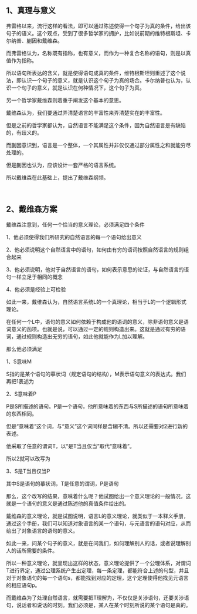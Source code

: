 <h2>1、真理与意义</h2><p data-pid="eVWxutI8">弗雷格以来，流行这样的看法，即可以通过陈述使得一个句子为真的条件，给出该句子的语义。这个观点，受到了很多哲学家的拥护，比如说前期的维特根斯坦、卡尔纳普、蒯因和戴维森。</p><p data-pid="s_0hndPu">而弗雷格认为，名称既有指称，也有意义，而作为一种复合名称的语句，则是以真值作为指称。</p><p data-pid="kqQJgHpu">所以语句所表达的含义，就是使得语句成真的条件，维特根斯坦则重述了这个说法，即认识一个句子的意义，就是认识这个句子为真的场合。卡尔纳普也认为，认识一个句子的意义，就是认识在何种情况下，这个句子为真。</p><p data-pid="sK98WfPg">另一个哲学家戴维森则着重于阐发这个基本的意思。</p><p data-pid="OyW2Jhrh">戴维森认为，我们要通过弄清楚语言的丰富性来弄清楚实在的丰富性。</p><p data-pid="VqMVbFCf">但是之前的哲学家都认为，自然语言不能满足这个条件，因为自然语言是有缺陷的，有歧义的。</p><p data-pid="wy6oq-i-">而蒯因意识到，语言是一个整体，一个其属性并非仅仅通过部分属性之和就能穷尽处理的。</p><p data-pid="AGaOUl5T">但是蒯因也认为，应该设计一套严格的语言系统。</p><p data-pid="_hM2viaY">所以戴维森在此基础上，提出了戴维森纲领。</p><p><br></p><h2>2、戴维森方案</h2><p data-pid="S2Vv1Ok7">戴维森注意到，任何一个恰当的意义理论，必须满足四个条件</p><p data-pid="kD4-VYro">1、他必须使得我们所研究的自然语言的每一个语句给出意义</p><p data-pid="OkO8heJi">2、他必须说明这个自然语言中的语句，如何由有穷的语词按照自然语言的规则组合起来</p><p data-pid="7--2VznV">3、他必须说明，他对于自然语言的语句，如何表示意思的论证，与自然语言的语句一样立足于相同的概念</p><p data-pid="PdtYcKCW">4、他必须是经验上可检验</p><p data-pid="8hvMO4fz">如此一来，戴维森认为，自然语言系统L的一个真理论，相当于L的一个逻辑形式理论。</p><p data-pid="QtAIbK4Y">在任何一个L中，语句的意义如何依赖于构成他的语词的意义，除非语句意义是语词意义的函项。也就是说，可以通过一定的规则构造出来。这就是通过有穷的语词，通过规则构造出无穷的语句，如此他就能作为L加以理解。</p><p data-pid="grcKVp69">那么他必须满足</p><p data-pid="pMv3scCC">1、S意味M</p><p data-pid="gyCEnFOH">S指的是某个语句的摹状词（规定语句的结构），M表示语句意义的表达式。我们再把1表述为</p><p data-pid="2a3mbZ0S">2、S意味着P</p><p data-pid="-Tnfjmz6">P是S所描述的语句。P是一个语句，他所意味着的东西与S所描述的语句所意味着的东西相同。</p><p data-pid="EgVjakki">但是“意味着”这个词，与“意义”这个词同样是含糊不清。所以还需要对2进行新的表述。</p><p data-pid="EY5pwboL">他采取了任意的谓词T，以“是T当且仅当”取代“意味着”。</p><p data-pid="CQoJOUao">所以2就可以改写为</p><p data-pid="wIdgGQbQ">3、S是T当且仅当P</p><p data-pid="yQR4E-m2">其中S是语句的摹状词，T是任意的谓词，P是语句</p><p data-pid="YcdxQ1X9">那么，这个改写的结果，意味着什么呢？他试图给出一个意义理论的一般情况，这就是一个语句的意义是通过陈述他的真值条件给出的。</p><p data-pid="OCzaY17k">戴维森的意义理论，就是试图说明，语言L的意义理论，就类似于一本释义手册，通过这个手册，我们可以知道对象语言的某一个语句，与元语言的语句对应，从而给出了对象语言的语句的意义。</p><p data-pid="bnlCIFRv">如此一来，问某个句子的意义，就是在问我们，如何理解别人的话，或者说理解别人的话所需要的条件。</p><p data-pid="paIvXlkf">所以一种意义理论，就呈现出这样的状态，意义理论提供了一个公理体系，对谓词T进行界定，通过公理系统产生出定理，每一条定理，都能符合上述的句型，并且对于对象语句的每一个语句s，都能找到对应的定理，这个定理使得他找见元语言的相应语句p。</p><p data-pid="Xijza1E2">而戴维森为了处理自然语言，就需要把T理解为，不仅仅是关涉语句，还要关涉语句，说话者和说话的时刻。我们必须是，某人在某个时刻所说的某个语句是真的。</p><p></p>